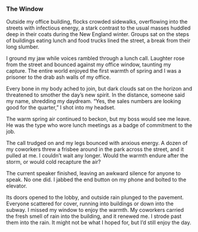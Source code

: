 ### The Window

Outside my office building, flocks crowded sidewalks, overflowing into the streets with infectious energy, a stark contrast to the usual masses huddled deep in their coats during the New England winter. Groups sat on the steps of buildings eating lunch and food trucks lined the street, a break from their long slumber.

I ground my jaw while voices rambled through a lunch call. Laughter rose from the street and bounced against my office window, taunting my capture. The entire world enjoyed the first warmth of spring and I was a prisoner to the drab ash walls of my office. 

Every bone in my body ached to join, but dark clouds sat on the horizon and threatened to smother the day’s new spirit.
In the distance, someone said my name, shredding my daydream. “Yes, the sales numbers are looking good for the quarter,” I shot into my headset. 

The warm spring air continued to beckon, but my boss would see me leave. He was the type who wore lunch meetings as a badge of commitment to the job.

The call trudged on and my legs bounced with anxious energy. A dozen of my coworkers threw a frisbee around in the park across the street, and it pulled at me. I couldn’t wait any longer. Would the warmth endure after the storm, or would cold recapture the air?

The current speaker finished, leaving an awkward silence for anyone to speak. No one did.  I jabbed the end button on my phone and bolted to the elevator.

Its doors opened to the lobby, and outside rain plunged to the pavement. Everyone scattered for cover, running into buildings or down into the subway. I missed my window to enjoy the warmth. My coworkers carried the fresh smell of rain into the building, and it renewed me. I strode past them into the rain. It might not be what I hoped for, but I’d still enjoy the day.